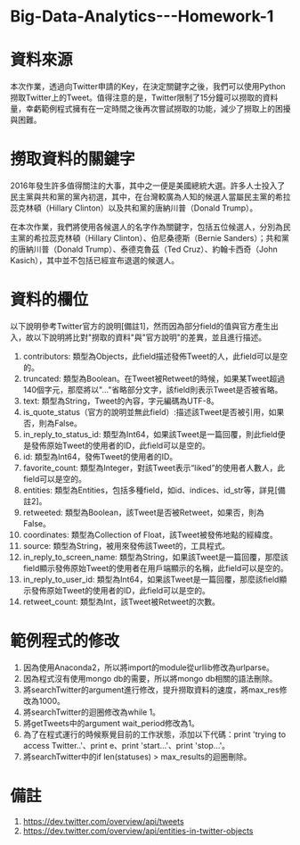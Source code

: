 # Big-Data-Analytics---Homework-1

# 資料來源

本次作業，透過向Twitter申請的Key，在決定關鍵字之後，我們可以使用Python撈取Twitter上的Tweet。值得注意的是，Twitter限制了15分鐘可以撈取的資料量，幸虧範例程式擁有在一定時間之後再次嘗試撈取的功能，減少了撈取上的困擾與困難。

# 撈取資料的關鍵字

2016年發生許多值得關注的大事，其中之一便是美國總統大選。許多人士投入了民主黨與共和黨的黨內初選，其中，在台灣較廣為人知的候選人當屬民主黨的希拉蕊克林頓（Hillary Clinton）以及共和黨的唐納川普（Donald Trump）。

在本次作業，我們將使用各候選人的名字作為關鍵字，包括五位候選人，分別為民主黨的希拉蕊克林頓（Hillary Clinton）、伯尼桑德斯（Bernie Sanders）；共和黨的唐納川普（Donald Trump）、泰德克魯茲（Ted Cruz）、約翰卡西奇（John Kasich），其中並不包括已經宣布退選的候選人。

# 資料的欄位

以下說明參考Twitter官方的說明[備註1]，然而因為部分field的值與官方產生出入，故以下說明將比對"撈取的資料"與"官方說明"的差異，並且進行描述。

1. contributors: 類型為Objects，此field描述發佈Tweet的人，此field可以是空的。
2. truncated: 類型為Boolean。在Tweet被Retweet的時候，如果某Tweet超過140個字元，那麼將以"..."省略部分文字，該field則表示Tweet是否被省略。
3. text: 類型為String，Tweet的內容，字元編碼為UTF-8。
4. is_quote_status（官方的說明並無此field）:描述該Tweet是否被引用，如果否，則為False。
5. in_reply_to_status_id: 類型為Int64，如果該Tweet是一篇回覆，則此field便是發佈原始Tweet的使用者的ID，此field可以是空的。
6. id: 類型為Int64，發佈Tweet的使用者的ID。
7. favorite_count: 類型為Integer，對該Tweet表示“liked”的使用者人數人，此field可以是空的。
8. entities: 類型為Entities，包括多種field，如id、indices、id_str等，詳見[備註2]。
9. retweeted: 類型為Boolean，該Tweet是否被Retweet，如果否，則為False。
10. coordinates: 類型為Collection of Float，該Tweet被發佈地點的經緯度。
11. source: 類型為String，被用來發佈該Tweet的，工具程式。
12. in_reply_to_screen_name: 類型為String，如果該Tweet是一篇回覆，那麼該field顯示發佈原始Tweet的使用者在用戶端顯示的名稱，此field可以是空的。
13. in_reply_to_user_id: 類型為Int64，如果該Tweet是一篇回覆，那麼該field顯示發佈原始Tweet的使用者的ID，此field可以是空的。
14. retweet_count: 類型為Int，該Tweet被Retweet的次數。

# 範例程式的修改

1. 因為使用Anaconda2，所以將import的module從urllib修改為urlparse。
2. 因為程式沒有使用mongo db的需要，所以將mongo db相關的語法刪除。
3. 將searchTwitter的argument進行修改，提升撈取資料的速度，將max_res修改為1000。
4. 將searchTwitter的迴圈修改為while 1。
5. 將getTweets中的argument wait_period修改為1。
6. 為了在程式運行的時候察覺目前的工作狀態，添加以下代碼：print 'trying to access Twitter..'、print e、print 'start...'、print 'stop...'。
7. 將searchTwitter中的if len(statuses) > max_results的迴圈刪除。

# 備註

1. https://dev.twitter.com/overview/api/tweets
2. https://dev.twitter.com/overview/api/entities-in-twitter-objects
